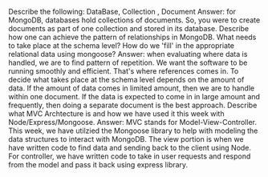 Describe the following: DataBase, Collection , Document
    Answer: for MongoDB, databases hold collections of documents.  So, you were to create documents as part of one collection and stored in its database.
Describe how one can achieve the pattern of relationships in MongoDB. What needs to take place at the schema level? How do we 'fill' in the appropriate relational data using mongoose?
    Answer: when evaluating where data is handled, we are to find pattern of repetition.  We want the software to be running smoothly and efficient.  That's where references comes in.  To decide what takes place at the schema level depends on the amount of data.  If the amount of data comes in limited amount, then we are to handle within one document.  If the data is expected to come in in large amount and frequently, then doing a separate document is the best approach.
Describe what MVC Archtecture is and how we have used it this week with Node/Express/Mongoose.
    Answer: MVC stands for Model-View-Controller.  This week, we have utilzied the Mongoose library to help with modeling the data structures to interact with MongoDB.  The view portion is when we have written code to find data and sending back to the client using Node.  For controller, we have written code to take in user requests and respond from the model and pass it back using express library.  